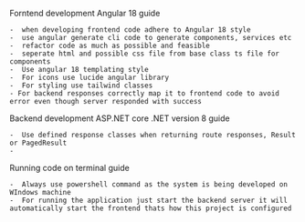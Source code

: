 Forntend development Angular 18 guide

    -  when developing frontend code adhere to Angular 18 style
    -  use angular generate cli code to generate components, services etc
    -  refactor code as much as possible and feasible 
    -  seperate html and possible css file from base class ts file for components
    -  Use angular 18 templating style
    -  For icons use lucide angular library 
    -  For styling use tailwind classes
    - For backend responses correctly map it to frontend code to avoid error even though server responded with success

Backend development ASP.NET core .NET version 8 guide

    -  Use defined response classes when returning route responses, Result or PagedResult
    -

Running code on terminal guide

    -  Always use powershell command as the system is being developed on WIndows machine
    -  For running the application just start the backend server it will automatically start the frontend thats how this project is configured
